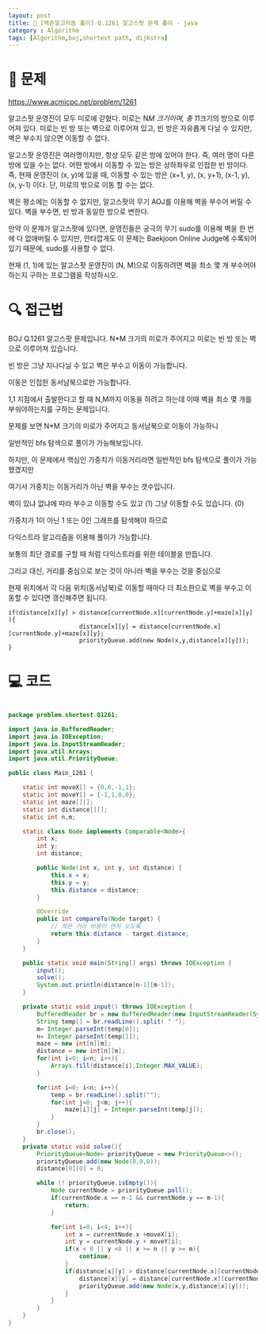 ```yaml
---
layout: post
title: 📖 [백준알고리즘 풀이] Q.1261 알고스팟 문제 풀이 - java
category : Algorithm
tags: [Algorithm,boj,shortest path, dijkstra]
---
```

# 📖 문제
<https://www.acmicpc.net/problem/1261>

알고스팟 운영진이 모두 미로에 갇혔다. 미로는 N*M 크기이며, 총 1*1크기의 방으로 이루어져 있다. 미로는 빈 방 또는 벽으로 이루어져 있고, 빈 방은 자유롭게 다닐 수 있지만, 벽은 부수지 않으면 이동할 수 없다.

알고스팟 운영진은 여러명이지만, 항상 모두 같은 방에 있어야 한다. 즉, 여러 명이 다른 방에 있을 수는 없다. 어떤 방에서 이동할 수 있는 방은 상하좌우로 인접한 빈 방이다. 즉, 현재 운영진이 (x, y)에 있을 때, 이동할 수 있는 방은 (x+1, y), (x, y+1), (x-1, y), (x, y-1) 이다. 단, 미로의 밖으로 이동 할 수는 없다.

벽은 평소에는 이동할 수 없지만, 알고스팟의 무기 AOJ를 이용해 벽을 부수어 버릴 수 있다. 벽을 부수면, 빈 방과 동일한 방으로 변한다.

만약 이 문제가 알고스팟에 있다면, 운영진들은 궁극의 무기 sudo를 이용해 벽을 한 번에 다 없애버릴 수 있지만, 안타깝게도 이 문제는 Baekjoon Online Judge에 수록되어 있기 때문에, sudo를 사용할 수 없다.

현재 (1, 1)에 있는 알고스팟 운영진이 (N, M)으로 이동하려면 벽을 최소 몇 개 부수어야 하는지 구하는 프로그램을 작성하시오.

# 🔍 접근법

BOJ Q.1261 알고스팟 문제입니다. N*M 크기의 미로가 주어지고 미로는 빈 방 또는 벽으로 이루어져 있습니다.

빈 방은 그냥 지나다닐 수 있고 벽은 부수고 이동이 가능합니다.

이동은 인접한 동서남북으로만 가능합니다.

1,1 지점에서 출발한다고 할 때 N,M까지 이동을 하려고 하는데 이때 벽을 최소 몇 개를 부숴야하는지를 구하는 문제입니다.

문제를 보면 N*M 크기의 미로가 주어지고 동서남북으로 이동이 가능하니

일반적인 bfs 탐색으로 풀이가 가능해보입니다.

하지만, 이 문제에서 핵심인 가중치가 이동거리라면 일반적인 bfs 탐색으로 풀이가 가능했겠지만

여기서 가중치는 이동거리가 아닌 벽을 부수는 갯수입니다.

벽이 있냐 없냐에 따라 부수고 이동할 수도 있고 (1) 그냥 이동할 수도 있습니다. (0)

가중치가 1이 아닌 1 또는 0인 그래프를 탐색해야 하므로

다익스트라 알고리즘을 이용해 풀이가 가능합니다.

보통의 최단 경로를 구할 때 처럼 다익스트라를 위한 테이블을 만듭니다. 

그리고 대신, 거리를 중심으로 보는 것이 아니라 벽을 부수는 것을 중심으로

현재 위치에서 각 다음 위치(동서남북)로 이동할 때마다 더 최소한으로 벽을 부수고 이동할 수 있다면 갱신해주면 됩니다.

    if(distance[x][y] > distance[currentNode.x][currentNode.y]+maze[x][y] ){
                        distance[x][y] = distance[currentNode.x][currentNode.y]+maze[x][y];
                        priorityQueue.add(new Node(x,y,distance[x][y]));
    }
                    
# 💻 코드

```java

package problem.shortest.Q1261;

import java.io.BufferedReader;
import java.io.IOException;
import java.io.InputStreamReader;
import java.util.Arrays;
import java.util.PriorityQueue;

public class Main_1261 {

    static int moveX[] = {0,0,-1,1};
    static int moveY[] = {-1,1,0,0};
    static int maze[][];
    static int distance[][];
    static int n,m;

    static class Node implements Comparable<Node>{
        int x;
        int y;
        int distance;

        public Node(int x, int y, int distance) {
            this.x = x;
            this.y = y;
            this.distance = distance;
        }

        @Override
        public int compareTo(Node target) {
            // 작은 거리 비용이 먼저 오도록
            return this.distance - target.distance;
        }
    }

    public static void main(String[] args) throws IOException {
        input();
        solve();
        System.out.println(distance[n-1][m-1]);
    }

    private static void input() throws IOException {
        BufferedReader br = new BufferedReader(new InputStreamReader(System.in));
        String temp[] = br.readLine().split( " ");
        m= Integer.parseInt(temp[0]);
        n= Integer.parseInt(temp[1]);
        maze = new int[n][m];
        distance = new int[n][m];
        for(int i=0; i<n; i++){
            Arrays.fill(distance[i],Integer.MAX_VALUE);
        }

        for(int i=0; i<n; i++){
            temp = br.readLine().split("");
            for(int j=0; j<m; j++){
                maze[i][j] = Integer.parseInt(temp[j]);
            }
        }
        br.close();
    }
    private static void solve(){
        PriorityQueue<Node> priorityQueue = new PriorityQueue<>();
        priorityQueue.add(new Node(0,0,0));
        distance[0][0] = 0;

        while (! priorityQueue.isEmpty()){
            Node currentNode = priorityQueue.poll();
            if(currentNode.x == n-1 && currentNode.y == m-1){
                return;
            }

            for(int i=0; i<4; i++){
                int x = currentNode.x +moveX[i];
                int y = currentNode.y + moveY[i];
                if(x < 0 || y <0 || x >= n || y >= m){
                    continue;
                }
                if(distance[x][y] > distance[currentNode.x][currentNode.y]+maze[x][y] ){
                    distance[x][y] = distance[currentNode.x][currentNode.y]+maze[x][y];
                    priorityQueue.add(new Node(x,y,distance[x][y]));
                }
            }
        }
    }
}

```